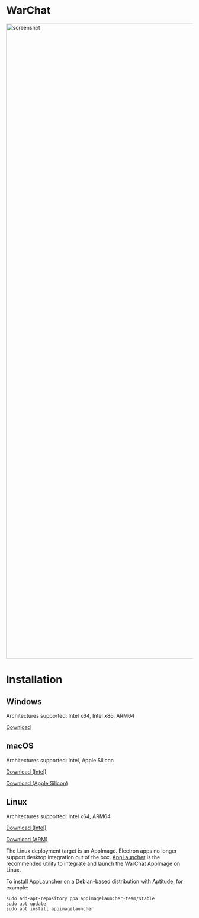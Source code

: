 # WarChat
<img width="1710" alt="screenshot" src="https://user-images.githubusercontent.com/43896559/206749742-617f9789-2d03-4dc3-85cc-d9abff9ff1a9.png">

# Installation
## Windows
Architectures supported: Intel x64, Intel x86, ARM64

[Download](https://github.com/KnightsOfGlory/WarChat/releases/download/v0.1.1/WarChat-Setup-0.1.1.exe)

## macOS
Architectures supported: Intel, Apple Silicon

[Download (Intel)](https://github.com/KnightsOfGlory/WarChat/releases/download/v0.1.1/WarChat-0.1.1.dmg)

[Download (Apple Silicon)](https://github.com/KnightsOfGlory/WarChat/releases/download/v0.1.1/WarChat-0.1.1-arm64.dmg)

## Linux
Architectures supported: Intel x64, ARM64

[Download (Intel)](https://github.com/KnightsOfGlory/WarChat/releases/download/v0.1.1/WarChat-0.1.1.AppImage)

[Download (ARM)](https://github.com/KnightsOfGlory/WarChat/releases/download/v0.1.1/WarChat-0.1.1-arm64.AppImage)

The Linux deployment target is an AppImage.  Electron apps no longer support desktop integration out of the box.  [AppLauncher](https://github.com/TheAssassin/AppImageLauncher) is the recommended utility to integrate and launch the WarChat AppImage on Linux.

To install AppLauncher on a Debian-based distribution with Aptitude, for example:

```
sudo add-apt-repository ppa:appimagelauncher-team/stable
sudo apt update
sudo apt install appimagelauncher
```
